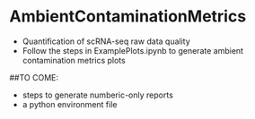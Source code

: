 # AmbientContaminationMetrics
- Quantification of scRNA-seq raw data quality
- Follow the steps in ExamplePlots.ipynb to generate ambient contamination metrics plots

##TO COME: 
- steps to generate numberic-only reports
- a python environment file 
